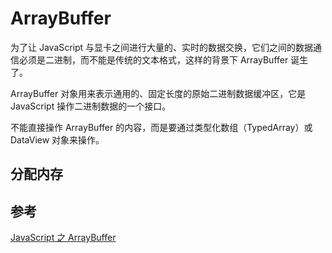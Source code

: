 # ArrayBuffer

<author-info date="{docsify-updated}"> </author-info>

为了让 JavaScript 与显卡之间进行大量的、实时的数据交换，它们之间的数据通信必须是二进制，而不能是传统的文本格式，这样的背景下 ArrayBuffer 诞生了。

ArrayBuffer 对象用来表示通用的、固定长度的原始二进制数据缓冲区，它是 JavaScript 操作二进制数据的一个接口。

不能直接操作 ArrayBuffer 的内容，而是要通过类型化数组（TypedArray）或 DataView 对象来操作。

## 分配内存

## 参考

[JavaScript 之 ArrayBuffer](https://www.cnblogs.com/copperhaze/p/6149041.html)

